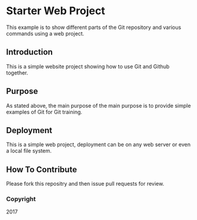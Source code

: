 # Starter Web Project

This example is to show different parts of the Git repository and various commands using a web project.

## Introduction

This is a simple website project showing how to use Git and Github together.

## Purpose

As stated above, the main purpose of the main purpose is to provide simple examples of Git for Git training.

## Deployment

This is a simple web project, deployment can be on any web server or even a local file system.

## How To Contribute

Please fork this repositry and then issue pull requests for review.

### Copyright

2017